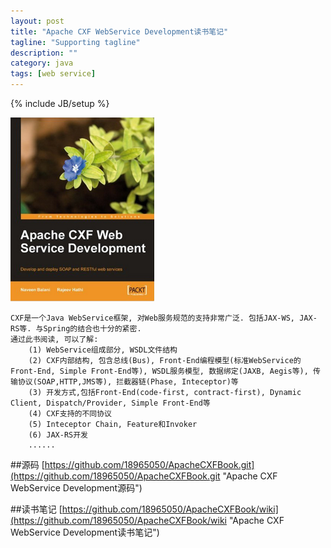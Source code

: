 ```yaml
---
layout: post
title: "Apache CXF WebService Development读书笔记"
tagline: "Supporting tagline"
description: ""
category: java
tags: [web service]
---
```

{% include JB/setup %}

![CXF WebService Development](/assets/attachment/img/cxf-webservice-development.png)

    CXF是一个Java WebService框架, 对Web服务规范的支持非常广泛. 包括JAX-WS, JAX-RS等. 与Spring的结合也十分的紧密.
    通过此书阅读, 可以了解:
        (1) WebService组成部分, WSDL文件结构
        (2) CXF内部结构, 包含总线(Bus), Front-End编程模型(标准WebService的Front-End, Simple Front-End等), WSDL服务模型, 数据绑定(JAXB, Aegis等), 传输协议(SOAP,HTTP,JMS等), 拦截器链(Phase, Inteceptor)等
        (3) 开发方式,包括Front-End(code-first, contract-first), Dynamic Client, Dispatch/Provider, Simple Front-End等
        (4) CXF支持的不同协议
        (5) Inteceptor Chain, Feature和Invoker
        (6) JAX-RS开发
        ......
        
##源码
[https://github.com/18965050/ApacheCXFBook.git](https://github.com/18965050/ApacheCXFBook.git "Apache CXF WebService Development源码")

    
##读书笔记
[https://github.com/18965050/ApacheCXFBook/wiki](https://github.com/18965050/ApacheCXFBook/wiki "Apache CXF WebService Development读书笔记") 